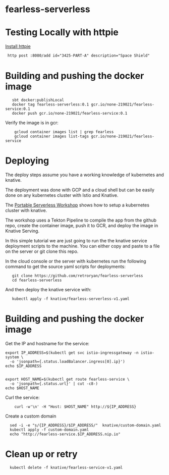 # fearless-serverless



# Testing Locally with httpie

[Install httpie](https://httpie.org/)

```html
 http post :8080/add id="3425-PART-A" description="Space Shield"
```
 
 # Building and pushing the docker image
 
 ```shell script
    sbt docker:publishLocal 
    docker tag fearless-serverless:0.1 gcr.io/none-219021/fearless-service:0.1
    docker push gcr.io/none-219021/fearless-service:0.1
```

Verify the image is in gcr:

```shell script
    gcloud container images list | grep fearless
    gcloud container images list-tags gcr.io/none-219021/fearless-service
```

 # Deploying
 
The deploy steps assume you have a working knowledge of kubernetes and knative.  

The deployment was done with GCP and a cloud shell but can be easily done on any kubernetes cluster with Istio and Knative.
 
The [Portable Serverless Workshop](https://docs.google.com/document/d/1bWAxf5dXgPYWKkrRussz5h8qfCQU7vSpFIpYEBPZGP8/edit#) shows how to setup a kubernetes cluster with knative.  
 
The workshop uses a Tekton Pipeline to compile the app from the github repo, create the container image, push it to GCR, and deploy the image in Knative Serving.

In this simple tutorial we are just going to run the the knative service deployment scripts to the machine. You can either copy and paste to a file on the server or git clone this repo.
 
In the cloud console or the server with kubernetes run the following command to get the source yaml scripts for deployments:
  
 ```shell script
    git clone https://github.com/retroryan/fearless-serverless
    cd fearless-serverless
```

And then deploy the knative service with:

 ```shell script
    kubectl apply -f knative/fearless-serverless-v1.yaml
```


 # Building and pushing the docker image

Get the IP and hostname for the service:

```shell script
export IP_ADDRESS=$(kubectl get svc istio-ingressgateway -n istio-system \
  -o 'jsonpath={.status.loadBalancer.ingress[0].ip}')
echo $IP_ADDRESS


export HOST_NAME=$(kubectl get route fearless-service \
  -o 'jsonpath={.status.url}' | cut -c8-)
echo $HOST_NAME
```

Curl the service:

```shell script
    curl -w'\n' -H "Host: $HOST_NAME" http://${IP_ADDRESS}
```

Create a custom domain

```shell script
  sed -i -e "s/{IP_ADDRESS}/$IP_ADDRESS/"  knative/custom-domain.yaml
  kubectl apply -f custom-domain.yaml
  echo "http://fearless-service.$IP_ADDRESS.nip.io"
```


# Clean up or retry

```shell script
  kubectl delete -f knative/fearless-service-v1.yaml
```


